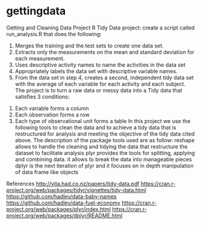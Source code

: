 # gettingdata
Getting and Cleaning Data Project
R Tidy Data project: create a script called run_analysis.R that does the following:
1. Merges the training and the test sets to create one data set.
2. Extracts only the measurements on the mean and standard deviation for each measurement. 
3. Uses descriptive activity names to name the activities in the data set
4. Appropriately labels the data set with descriptive variable names. 
5. From the data set in step 4, creates a second, independent tidy data set 
with the average of each variable for each activity and each subject.
The project is to turn a raw data or messy data into a Tidy data that satisfies 3 conditions:
1) Each variable forms a column
2) Each observation forms a row 
3) Each type of observational unit forms a table
In this project we use the following tools to clean the data and to achieve a tidy data that is restructured for analysis and meeting the objective of the tidy data cited above. The description of the package tools used are as follow:
reshape allows to handle the cleaning and tidying the data that restructure the dataset to facilitate analysis
plyr provides the tools for splitting, applying and combining data. it allows to break the data into manageable pieces 
dplyr is the next iteration of plyr and it focuses on in depth manipulation of data frame like objects

References
http://vita.had.co.nz/papers/tidy-data.pdf
https://cran.r-project.org/web/packages/tidyr/vignettes/tidy-data.html
https://github.com/hadley/data-baby-names
https://github.com/hadley/data-fuel-economy
https://cran.r-project.org/web/packages/plyr/index.html
https://cran.r-project.org/web/packages/dplyr/README.html

